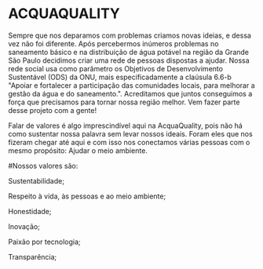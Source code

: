# ACQUAQUALITY

Sempre que nos deparamos com problemas criamos novas ideias, e dessa vez não foi diferente. Após percebermos inúmeros problemas no saneamento básico e na distribuição de água potável na região da Grande São Paulo decidimos criar uma rede de pessoas dispostas a ajudar. Nossa rede social usa como parâmetro os Objetivos de Desenvolvimento Sustentável (ODS) da ONU, mais especificadamente a claúsula 6.6-b "Apoiar e fortalecer a participação das comunidades locais, para melhorar a gestão da água e do saneamento.". Acreditamos que juntos conseguimos a força que precisamos para tornar nossa região melhor.
Vem fazer parte desse projeto com a gente!

Falar de valores é algo imprescindível aqui na AcquaQuality, pois não há como sustentar nossa palavra sem levar nossos ideais. Foram eles que nos fizeram chegar até aqui e com isso nos conectamos várias pessoas com o mesmo propósito: Ajudar o meio ambiente.

#Nossos valores são:

Sustentabilidade;

Respeito à vida, às pessoas e ao meio ambiente;

Honestidade;

Inovação;

Paixão por tecnologia;

Transparência;
